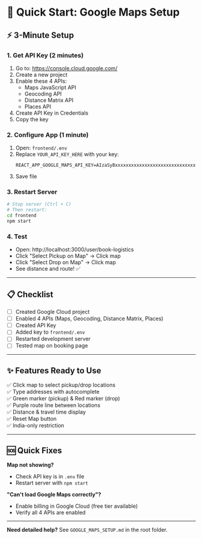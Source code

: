 # 🚀 Quick Start: Google Maps Setup

## ⚡ 3-Minute Setup

### 1. Get API Key (2 minutes)
1. Go to: https://console.cloud.google.com/
2. Create a new project
3. Enable these 4 APIs:
   - Maps JavaScript API
   - Geocoding API
   - Distance Matrix API
   - Places API
4. Create API Key in Credentials
5. Copy the key

### 2. Configure App (1 minute)
1. Open: `frontend/.env`
2. Replace `YOUR_API_KEY_HERE` with your key:
   ```env
   REACT_APP_GOOGLE_MAPS_API_KEY=AIzaSyBxxxxxxxxxxxxxxxxxxxxxxxxxxxxxxx
   ```
3. Save file

### 3. Restart Server
```bash
# Stop server (Ctrl + C)
# Then restart:
cd frontend
npm start
```

### 4. Test
- Open: http://localhost:3000/user/book-logistics
- Click "Select Pickup on Map" → Click map
- Click "Select Drop on Map" → Click map
- See distance and route! ✅

---

## 📋 Checklist

- [ ] Created Google Cloud project
- [ ] Enabled 4 APIs (Maps, Geocoding, Distance Matrix, Places)
- [ ] Created API Key
- [ ] Added key to `frontend/.env`
- [ ] Restarted development server
- [ ] Tested map on booking page

---

## ✨ Features Ready to Use

✅ Click map to select pickup/drop locations  
✅ Type addresses with autocomplete  
✅ Green marker (pickup) & Red marker (drop)  
✅ Purple route line between locations  
✅ Distance & travel time display  
✅ Reset Map button  
✅ India-only restriction  

---

## 🆘 Quick Fixes

**Map not showing?**
- Check API key is in `.env` file
- Restart server with `npm start`

**"Can't load Google Maps correctly"?**
- Enable billing in Google Cloud (free tier available)
- Verify all 4 APIs are enabled

---

**Need detailed help?** See `GOOGLE_MAPS_SETUP.md` in the root folder.
